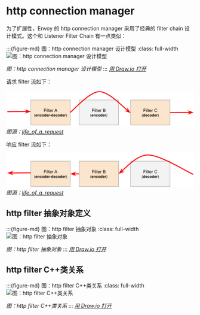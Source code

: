 # http connection manager

为了扩展性，Envoy 的 http connection manager 采用了经典的 filter chain 设计模式。这个和 Listener Filter Chain 有一点类似：

:::{figure-md} 图：http connection manager 设计模型
:class: full-width 
<img src="/ch2-envoy/arch/http/http-connection-manager/http-connection-manager.assets/http-connection-manager.drawio.svg" alt="图：http connection manager 设计模型">

*图：http connection manager 设计模型*
:::
*[用 Draw.io 打开](https://app.diagrams.net/?ui=sketch#Uhttps%3A%2F%2Fistio-insider.mygraphql.com%2Fzh_CN%2Flatest%2F_images%2Fhttp-connection-manager.drawio.svg)*


请求 filter 流如下：

![](./http-connection-manager.assets/lor-http-decode.svg)
*图源：[life_of_a_request](https://www.envoyproxy.io/docs/envoy/latest/intro/life_of_a_request#http-filter-chain-processing)*

响应 filter 流如下：

![](./http-connection-manager.assets/lor-http-encode.svg)
*图源：[life_of_a_request](https://www.envoyproxy.io/docs/envoy/latest/intro/life_of_a_request#http-filter-chain-processing)*



## http filter 抽象对象定义

:::{figure-md} 图：http filter 抽象对象
:class: full-width
<img src="/ch2-envoy/arch/http/http-connection-manager/http-connection-manager.assets/http-filter-abstract.drawio.svg" alt="图：http filter 抽象对象">

*图：http filter 抽象对象*
:::
*[用 Draw.io 打开](https://app.diagrams.net/?ui=sketch#Uhttps%3A%2F%2Fistio-insider.mygraphql.com%2Fzh_CN%2Flatest%2F_images%2Fhttp-filter-abstract.drawio.svg)*


## http filter C++类关系

:::{figure-md} 图：http filter C++类关系
:class: full-width
<img src="/ch2-envoy/arch/http/http-connection-manager/http-connection-manager.assets/http-filter-code-oop.drawio.svg" alt="图：http filter C++类关系">

*图：http filter C++类关系*
:::
*[用 Draw.io 打开](https://app.diagrams.net/?ui=sketch#Uhttps%3A%2F%2Fistio-insider.mygraphql.com%2Fzh_CN%2Flatest%2F_images%2Fhttp-filter-code-oop.drawio.svg)*


